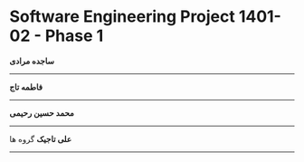 # Software Engineering Project 1401-02 - Phase 1


**ساجده مرادی**


***

**فاطمه تاج**


***

**محمد حسین رحیمی**


***

**علی تاجیک**
گروه ها

***

